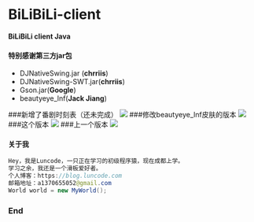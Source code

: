 ﻿# BiLiBiLi-client
**BiLiBiLi client  Java**
#### 特别感谢第三方jar包
- DJNativeSwing.jar (**chrriis**)
- DJNativeSwing-SWT.jar(**chrriis**)
- Gson.jar(**Google**)
- beautyeye_lnf(**Jack Jiang**)

###新增了番剧时刻表（还未完成）
<img src="https://luncode.github.io/BiLiBiLi-client/images/newbangumi1.png"/>
###修改beautyeye_lnf皮肤的版本
<img src="https://luncode.github.io/BiLiBiLi-client/images/3.png"/>
###这个版本
<img src="https://luncode.github.io/BiLiBiLi-client/images/2.png"/>
###上一个版本
<img src="https://luncode.github.io/BiLiBiLi-client/images/1.jpg"/>


#### 关于我
```Java
Hey，我是Luncode，一只正在学习的初级程序猿，现在成都上学。
学习之余，我还是一个滑板爱好者。
个人博客：https://blog.luncode.com
邮箱地址：a1370655052@gmail.com
World world = new MyWorld();
```

### End